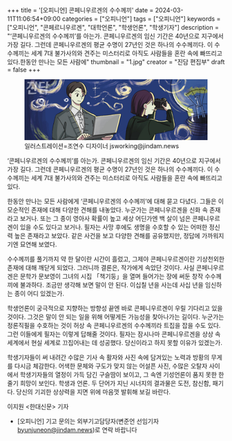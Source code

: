 +++
title = '[오피니언] 콘페니우르겐의 수수께끼'
date = 2024-03-11T11:06:54+09:00
categories = ["오피니언"]
tags = ["오피니언"]
keywords = ["오피니언", "콘페르니우르겐", "대학언론", "학생언론", "학생기자"]
description = "‘콘페니우르겐의 수수께끼’를 아는가. 콘페니우르겐의 임신 기간은 40년으로 지구에서 가장 길다. 그런데 콘페니우르겐의 평균 수명이 27년인 것은 하나의 수수께끼다. 이 수수께끼는 세계 7대 불가사의와 견주는 미스터리로 아직도 사람들을 혼란 속에 빠뜨리고 있다.한동안 만나는 모든 사람에"
thumbnail = "1.jpg"
creator = "진담 편집부"
draft = false
+++

<figure>
  <img src="1.jpg" alt="no image" />
  <figcaption>일러스트레이션=조연수 디자이너 jsworking@jindam.news</figcaption>
</figure>


‘콘페니우르겐의 수수께끼’를 아는가. 콘페니우르겐의 임신 기간은 40년으로 지구에서 가장 길다. 그런데 콘페니우르겐의 평균 수명이 27년인 것은 하나의 수수께끼다. 이 수수께끼는 세계 7대 불가사의와 견주는 미스터리로 아직도 사람들을 혼란 속에 빠뜨리고 있다.

한동안 만나는 모든 사람에게 ‘콘페니우르겐의 수수께끼’에 대해 묻고 다녔다. 그들은 이 모순적인 존재에 대해 다양한 견해를 내놓았다. 누군가는 콘페니우르겐을 신화 속 존재라고 보거나. 또는 그 종이 영아사 확률이 높고 세상 어딘가엔 백 살이 넘은 콘페니우르겐이 있을 수도 있다고 보거나. 필자는 사망 후에도 생명을 수호할 수 있는 어떠한 정신력 높은 존재라고 보았다. 같은 사건을 보고 다양한 견해를 공유했지만, 정답에 가까워지기엔 묘연해 보였다.

수수께끼를 풀기까지 약 한 달이란 시간이 흘렀고, 그제야 콘페니우르겐이란 기상천외한 존재에 대해 깨닫게 되었다. 그러니까 결론은, 작가에게 속았단 것이다. 사실 콘페니우르겐은 문학가 문보영이 그녀의 시집 「책기둥」을 열며 들어가는 장에 써둔 창작 수수께끼에 불과하다. 조금만 생각해 보면 말이 안 된다. 이십칠 년을 사는데 사십 년을 임신하는 종이 어디 있겠는가.

학생언론이 궁극적으로 지향하는 방향성 끝엔 바로 콘페니우르겐이 우릴 기다리고 있을 것이다. 그것은 말이 안 되는 일을 위해 어떻게든 가능성을 찾아나가는 길이다. 누군가는 정론직필을 수호하는 것이 허상 속 콘페니우르겐의 수수께끼라 트집을 잡을 수도 있다. 그런 이들에게 필자는 이렇게 답해줄 것이다. 필자는 잠시나마 콘페니우르겐을 상상 속 세계에서 현실 세계로 끄집어내는 데 성공했다. 당신이라고 하지 못할 이유가 있겠는가.

학생기자들이 써 내려간 수많은 기사 속 활자와 사진 속에 담겨있는 노력과 방황의 무게를 다시금 체감한다. 어색한 문체와 구도가 맞지 않는 어설픈 사진, 수많은 오탈자 사이에서 학생기자들의 열정이 가득 담긴 구슬땀이 보이고, 그 속엔 기성언론이 품지 못한 한 줄기 희망이 보인다. 학생과 언론. 두 단어가 지닌 시너지의 결과물은 도전, 참신함, 패기다. 당신의 기괴한 상상력을 지면 위에 마음껏 발휘해 보길 바란다.

이지원 <한대신문> 기자

* [오피니언] 기고 문의는 외부기고담당자(변준언 선임기자 byunjuneon@jindam.news)로 연락 바랍니다

